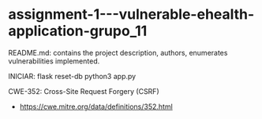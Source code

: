 # assignment-1---vulnerable-ehealth-application-grupo_11

README.md: contains the project description, authors, enumerates vulnerabilities implemented.


INICIAR:
flask reset-db
python3 app.py


CWE-352: Cross-Site Request Forgery (CSRF)
- https://cwe.mitre.org/data/definitions/352.html


